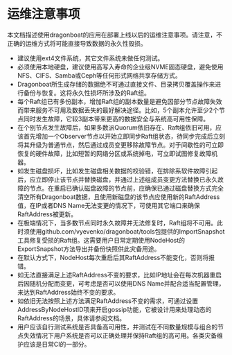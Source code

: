 # 运维注意事项 #

本文档描述使用dragonboat的应用在部署上线以后的运维注意事项。请注意，不正确的运维方式将可能直接导致数据的永久性毁损。

* 建议使用ext4文件系统，其它文件系统未做任何测试。
* 必须使用本地硬盘，建议使用高写入寿命的企业级NVME固态硬盘，避免使用NFS、CIFS、Samba或Ceph等任何形式网络共享存储方式。
* Dragonboat所生成存储的数据绝不可通过直接文件、目录拷贝覆盖操作来进行备份与恢复。这将永久性损坏所涉及的Raft组。
* 每个Raft组已有多份副本，增加Raft组的副本数量是避免因部分节点故障失效而带来服务不可用及数据丢失的最好解决途径。比如，5个副本允许至少2个节点同时发生故障，它较3副本带来更高的数据安全与系统高可用性保障。
* 在个别节点发生故障后，如果多数派Quorum依旧存在、Raft组依旧可用，应该首先增加一个Observer节点以开始立即同步Raft组状态，待同步完成后立刻将其升级为普通节点，然后通过成员变更移除故障节点。对于间歇性的可立即恢复的硬件故障，比如短暂的网络分区或系统掉电，可立即试图修复故障机器。
* 如发生磁盘损坏，比如发生磁盘相关数据的校验错，在排除系软件故障引起后，应立即停止该节点并替换磁盘，并通过上述组成员变更方法替换已永久故障的节点。在重启已确认磁盘故障的节点前，应确保已通过磁盘替换方式完全清空所有Dragonboat数据，且使用新磁盘的该节点应使用新的RaftAddress值，在IP或者DNS Name无法变更的情况下，可使用其它端口来确保RaftAddress被更新。
* 在极端情况下，当多数节点同时永久故障并无法修复时，Raft组将不可用。此时须使用github.com/vyevenko/dragonboat/tools包提供的ImportSnapshot工具修复受损的Raft组。这需要用户日常定期使用NodeHost的ExportSnapshot方法导出并备份快照供此灾备用途。
* 在默认方式下，NodeHost每次重启后其RaftAddress不能变化，否则将报错。
* 如无法直接满足上述RaftAddress不变的要求，比如IP地址会在每次机器重启后因随机分配而变更，可考虑是否可以使用DNS Name并配合适当配置管理，来达到RaftAddress始终不变的要求。
* 如依旧无法按照上述方法满足RaftAddress不变的需求，可通过设置AddressByNodeHostID项来开启gossip功能，它被设计用来处理动态的RaftAddress的场景，具体请参阅文档。
* 用户应该自行测试系统是否具备高可用性，并测试在不同数量规模与组合的节点失效情况下用户系统是否可以正确处理并保持Raft组的高可用。各类灾备维护应该是日常CI的一部分。
